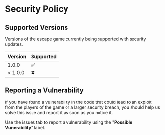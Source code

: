 # Security Policy

## Supported Versions

Versions of the escape game currently being supported with security updates.

| Version | Supported          |
| ------- | ------------------ |
| 1.0.0   | :white_check_mark: |
| < 1.0.0 | :x:                |

## Reporting a Vulnerability

If you have found a vulnerability in the code that could lead to an exploit from the players of the game or a larger security breach, you should help us solve this issue and report it as soon as you notice it.

Use the issues tab to report a vulnerability using the "<b>Possible Vunerability</b>" label.
